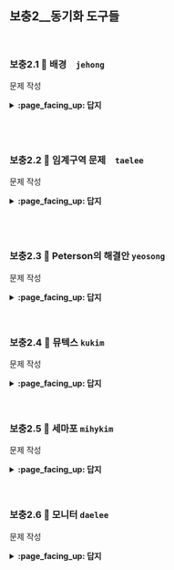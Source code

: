 ## 보충2__동기화 도구들

<br>

### 보충2.1 :fallen_leaf: 배경　`jehong`

문제 작성

<details>
<summary> <b> :page_facing_up: 답지 </b>  </summary>
<div markdown="1">


답지작성

</div>
</details>
<br><br>

<br>

### 보충2.2 :fallen_leaf:  임계구역 문제　`taelee`

문제 작성

<details>
<summary> <b> :page_facing_up: 답지 </b>  </summary>
<div markdown="1">


답지작성

</div>
</details>
<br><br>

<br>

### 보충2.3 :fallen_leaf:  Peterson의 해결안 `yeosong`

문제 작성

<details>
<summary> <b> :page_facing_up: 답지 </b>  </summary>
<div markdown="1">


답지작성

</div>
</details>
<br><br>



### 보충2.4 :fallen_leaf:  뮤텍스  `kukim`

문제 작성

<details>
<summary> <b> :page_facing_up: 답지 </b>  </summary>
<div markdown="1">


답지작성

</div>
</details>
<br><br>

### 보충2.5 :fallen_leaf:  세마포  `mihykim`

문제 작성

<details>
<summary> <b> :page_facing_up: 답지 </b>  </summary>
<div markdown="1">


답지작성

</div>
</details>
<br><br>

### 보충2.6 :fallen_leaf:  모니터  `daelee`

문제 작성

<details>
<summary> <b> :page_facing_up: 답지 </b>  </summary>
<div markdown="1">


답지작성

</div>
</details>
<br><br>

